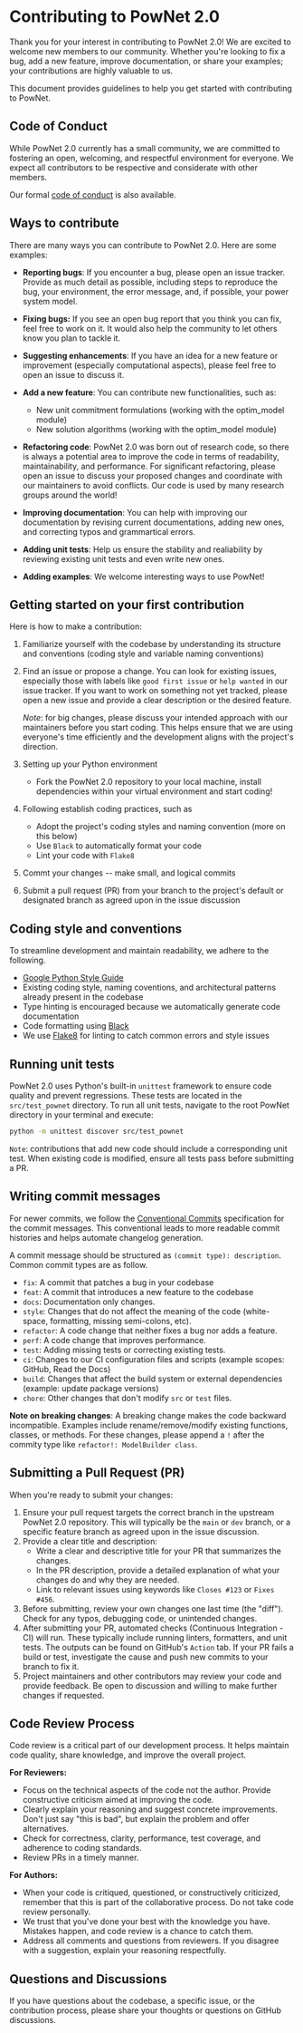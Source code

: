 # Contributing to PowNet 2.0

Thank you for your interest in contributing to PowNet 2.0! We are excited to welcome new members to our community.
Whether you're looking to fix a bug, add a new feature, improve documentation, or share your examples; your
contributions are highly valuable to us.

This document provides guidelines to help you get started with contributing to PowNet.

## Code of Conduct

While PowNet 2.0 currently has a small community, we are committed to fostering an open, welcoming,
and respectful environment for everyone. We expect all contributors to be respective and considerate with
other members.

Our formal [code of conduct](https://github.com/Critical-Infrastructure-Systems-Lab/PowNet/blob/master/docs/.github/CODE_OF_CONDUCT.md) is also available.


## Ways to contribute

There are many ways you can contribute to PowNet 2.0. Here are some examples:

* **Reporting bugs**: If you encounter a bug, please open an issue tracker. Provide as much detail as possible,
  including steps to reproduce the bug, your environment, the error message, and, if possible, your power system model.

* **Fixing bugs:** If you see an open bug report that you think you can fix, feel free to work on it. It would also help
  the community to let others know you plan to tackle it.

* **Suggesting enhancements**: If you have an idea for a new feature or improvement (especially computational aspects),
  please feel free to open an issue to discuss it.

* **Add a new feature**: You can contribute new functionalities, such as:
  - New unit commitment formulations (working with the optim_model module)
  - New solution algorithms (working with the optim_model module)

* **Refactoring code**: PowNet 2.0 was born out of research code, so there is always a potential area to improve the code in terms of
  readability, maintainability, and performance. For significant refactoring, please open an issue to discuss your proposed changes and
  coordinate with our maintainers to avoid conflicts. Our code is used by many research groups around the world!

* **Improving documentation**: You can help with improving our documentation by revising current documentations, adding new ones, and correcting typos
  and grammartical errors.

* **Adding unit tests**: Help us ensure the stability and realiability by reviewing existing unit tests and even write new ones.

* **Adding examples**: We welcome interesting ways to use PowNet!


## Getting started on your first contribution

Here is how to make a contribution:

1. Familiarize yourself with the codebase by understanding its structure and conventions (coding style and variable naming conventions)
2. Find an issue or propose a change. You can look for existing issues, especially those with labels like `good first issue` or `help wanted` in our issue tracker.
   If you want to work on something not yet tracked, please open a new issue and provide a clear description or the desired feature.

   *Note*: for big changes, please discuss your intended approach with our maintainers before you start coding. This helps ensure that
   we are using everyone's time efficiently and the development aligns with the project's direction.
   
4. Setting up your Python environment
   - Fork the PowNet 2.0 repository to your local machine, install dependencies within your virtual environment and start coding!
5. Following establish coding practices, such as
   - Adopt the project's coding styles and naming convention (more on this below)
   - Use `Black` to automatically format your code
   - Lint your code with `Flake8`
6. Commt your changes -- make small, and logical commits
7. Submit a pull request (PR) from your branch to the project's default or designated branch as agreed upon in the issue discussion

## Coding style and conventions

To streamline development and maintain readability, we adhere to the following.

* [Google Python Style Guide](https://google.github.io/styleguide/pyguide.html)
* Existing coding style, naming coventions, and architectural patterns already present in the codebase
* Type hinting is encouraged because we automatically generate code documentation
* Code formatting using [Black](https://github.com/psf/black)
* We use [Flake8](https://flake8.pycqa.org/en/latest/) for linting to catch common errors and style issues


## Running unit tests

PowNet 2.0 uses Python's built-in `unittest` framework to ensure code quality and prevent regressions. These tests are located in the `src/test_pownet` directory.
To run all unit tests, navigate to the root PowNet directory in your terminal and execute:

  ```bash
  python -m unittest discover src/test_pownet
  ```

`Note`: contributions that add new code should include a corresponding unit test. When existing code is modified, ensure all tests pass before submitting a PR.


## Writing commit messages

For newer commits, we follow the [Conventional Commits](https://www.conventionalcommits.org/) specification for the commit messages. This conventional leads to more
readable commit histories and helps automate changelog generation.

A commit message should be structured as ```(commit type): description```. Common commit types are as follow.

* `fix`: A commit that patches a bug in your codebase
* `feat`: A commit that introduces a new feature to the codebase
* `docs`: Documentation only changes.
* `style`: Changes that do not affect the meaning of the code (white-space, formatting, missing semi-colons, etc).
* `refactor`: A code change that neither fixes a bug nor adds a feature.
* `perf`: A code change that improves performance.
* `test`: Adding missing tests or correcting existing tests.
* `ci`: Changes to our CI configuration files and scripts (example scopes: GitHub, Read the Docs)
* `build`: Changes that affect the build system or external dependencies (example: update package versions)
* `chore`: Other changes that don't modify `src` or `test` files.

**Note on breaking changes**: A breaking change makes the code backward incompatible. Examples include rename/remove/modify existing functions, classes, or methods.
For these changes, please append a `!` after the commity type like `refactor!: ModelBuilder class`.


## Submitting a Pull Request (PR)

When you're ready to submit your changes:

1.  Ensure your pull request targets the correct branch in the upstream PowNet 2.0 repository. This will typically be the `main` or `dev` branch, or a specific feature branch as agreed upon in the issue discussion.
2.  Provide a clear title and description:
    * Write a clear and descriptive title for your PR that summarizes the changes.
    * In the PR description, provide a detailed explanation of what your changes do and why they are needed.
    * Link to relevant issues using keywords like `Closes #123` or `Fixes #456`.
3.  Before submitting, review your own changes one last time (the "diff"). Check for any typos, debugging code, or unintended changes.
4.  After submitting your PR, automated checks (Continuous Integration - CI) will run. These typically include running linters, formatters, and unit tests. The outputs
    can be found on GitHub's `Action` tab. If your PR fails a build or test, investigate the cause and push new commits to your branch to fix it.
6.  Project maintainers and other contributors may review your code and provide feedback. Be open to discussion and willing to make further changes if requested.


## Code Review Process

Code review is a critical part of our development process. It helps maintain code quality, share knowledge, and improve the overall project.

**For Reviewers:**

* Focus on the technical aspects of the code not the author. Provide constructive criticism aimed at improving the code.
* Clearly explain your reasoning and suggest concrete improvements. Don't just say "this is bad", but explain the problem and offer alternatives.
* Check for correctness, clarity, performance, test coverage, and adherence to coding standards.
* Review PRs in a timely manner.

**For Authors:**

* When your code is critiqued, questioned, or constructively criticized, remember that this is part of the collaborative process. Do not take code review personally.
* We trust that you've done your best with the knowledge you have. Mistakes happen, and code review is a chance to catch them.
* Address all comments and questions from reviewers. If you disagree with a suggestion, explain your reasoning respectfully.

## Questions and Discussions

If you have questions about the codebase, a specific issue, or the contribution process, please share your thoughts or questions on GitHub discussions.

